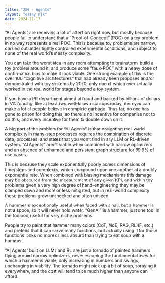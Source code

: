 ```yaml
---
title: "250 - Agents"
layout: "essay.njk"
date: 2024-11-17
---
```


“AI Agents” are receiving a lot of attention right now, but mostly because people fail to understand that a “Proof-of-Concept” (POC) on a toy problem in no way represents a real POC. This is because toy problems are narrow, carried out under tightly controlled experimental conditions, and subject to none of the real world’s messy complexity.

You can take the worst idea in any room attempting to brainstorm, build a toy problem around it, and produce some “faux-POC” with a heavy dose of confirmation bias to make it look viable. One strong example of this is the over 100 “cognitive architectures” that had already been proposed and/or demonstrated with toy systems by 2020, only one of which ever actually worked in the real world for stages beyond a toy system. 

If you have a PR department aimed at fraud and backed by billions of dollars in VC funding, like at least two well-known startups today, then you can make a lot of people believe in complete garbage. Thus far, no one has gone to prison for doing this, so there is no incentive for companies not to do this, and every incentive for them to double down on it.

A big part of the problem for “AI Agents” is that navigating real-world complexity in many-step processes requires the combination of discrete data, processes, and states that you won’t find in any LLM or RL-driven system. “AI Agents” aren’t viable when combined with narrow optimizers and an absence of unharmed and persistent graph structure for 99.9% of use cases. 

This is because they scale exponentially poorly across dimensions of time/steps and complexity, which compound upon one another at a doubly exponential rate. When combined with biasing mechanisms this damage may be obscured from the measurement of any given KPI, and within toy problems given a very high degree of hand-engineering they may be clamped down and more or less mitigated, but in real-world complexity these problems grow unchecked and often unseen.

A hammer is exceptionally useful when faced with a nail, but a hammer is not a spoon, so it will never hold water. “GenAI” is a hammer, just one tool in the toolbox, useful for very niche problems. 

People try to paint that hammer many colors (CoT, MoE, RAG, RLHF, etc.) and pretend that it can serve many functions, but actually using it for those functions looks no more or less absurd than trying to eat soup with a hammer. 

“AI Agents” built on LLMs and RL are just a tornado of painted hammers flying around narrow optimizers, never escaping the fundamental uses for which a hammer is viable, only increasing in numbers and swings, unchanging in viability. The tornado might pick up a bit of soup, spraying it everywhere, and the cost will tend to be much higher than anyone can afford.

